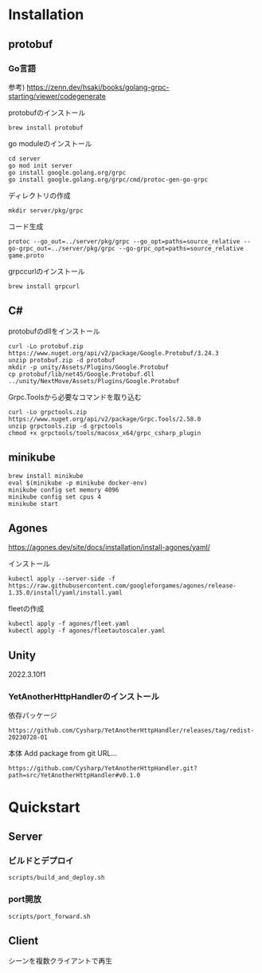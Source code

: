# Installation

## protobuf
### Go言語
参考) https://zenn.dev/hsaki/books/golang-grpc-starting/viewer/codegenerate

protobufのインストール
```
brew install protobuf
```

go moduleのインストール
```
cd server
go mod init server
go install google.golang.org/grpc
go install google.golang.org/grpc/cmd/protoc-gen-go-grpc
```

ディレクトリの作成
```
mkdir server/pkg/grpc
```

コード生成
```
protoc --go_out=../server/pkg/grpc --go_opt=paths=source_relative --go-grpc_out=../server/pkg/grpc --go-grpc_opt=paths=source_relative game.proto
```

grpccurlのインストール
```
brew install grpcurl
```

## C#
protobufのdllをインストール
```
curl -Lo protobuf.zip https://www.nuget.org/api/v2/package/Google.Protobuf/3.24.3
unzip protobuf.zip -d protobuf
mkdir -p unity/Assets/Plugins/Google.Protobuf
cp protobuf/lib/net45/Google.Protobuf.dll ../unity/NextMove/Assets/Plugins/Google.Protobuf
```

Grpc.Toolsから必要なコマンドを取り込む
```
curl -Lo grpctools.zip https://www.nuget.org/api/v2/package/Grpc.Tools/2.58.0
unzip grpctools.zip -d grpctools
chmod +x grpctools/tools/macosx_x64/grpc_csharp_plugin
```

## minikube
```
brew install minikube
eval $(minikube -p minikube docker-env)
minikube config set memory 4096
minikube config set cpus 4
minikube start
```

## Agones
https://agones.dev/site/docs/installation/install-agones/yaml/

インストール
```
kubectl apply --server-side -f https://raw.githubusercontent.com/googleforgames/agones/release-1.35.0/install/yaml/install.yaml
```

fleetの作成
```
kubectl apply -f agones/fleet.yaml
kubectl apply -f agones/fleetautoscaler.yaml
```

## Unity
2022.3.10f1

### YetAnotherHttpHandlerのインストール
依存パッケージ
```
https://github.com/Cysharp/YetAnotherHttpHandler/releases/tag/redist-20230728-01
```

本体
Add package from git URL...
```
https://github.com/Cysharp/YetAnotherHttpHandler.git?path=src/YetAnotherHttpHandler#v0.1.0
```

# Quickstart

## Server

### ビルドとデプロイ
```
scripts/build_and_deploy.sh
```

### port開放
```
scripts/port_forward.sh
```

## Client
シーンを複数クライアントで再生